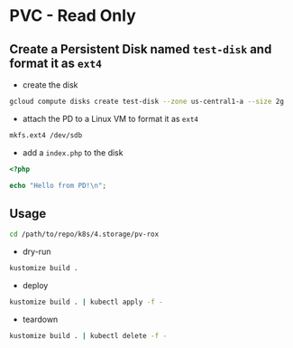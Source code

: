 # PVC - Read Only

## Create a Persistent Disk named `test-disk` and format it as `ext4`

* create the disk

```sh
gcloud compute disks create test-disk --zone us-central1-a --size 2g
```

* attach the PD to a Linux VM to format it as `ext4`

```sh
mkfs.ext4 /dev/sdb
```

* add a `index.php` to the disk

```php
<?php

echo "Hello from PD!\n";
```

## Usage

```sh
cd /path/to/repo/k8s/4.storage/pv-rox
```

* dry-run

```sh
kustomize build .
```

* deploy

```sh
kustomize build . | kubectl apply -f -
```

* teardown

```sh
kustomize build . | kubectl delete -f -
```